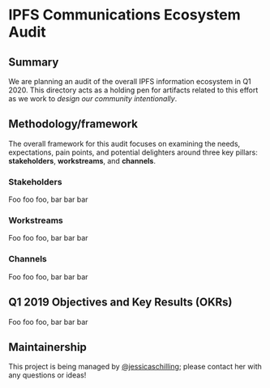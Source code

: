# IPFS Communications Ecosystem Audit

## Summary
We are planning an audit of the overall IPFS information ecosystem in Q1 2020. This directory acts as a holding pen for artifacts related to this effort as we work to *design our community intentionally*.

## Methodology/framework
The overall framework for this audit focuses on examining the needs, expectations, pain points, and potential delighters around three key pillars: **stakeholders**, **workstreams**, and **channels**.

### Stakeholders
Foo foo foo, bar bar bar

### Workstreams
Foo foo foo, bar bar bar

### Channels
Foo foo foo, bar bar bar

## Q1 2019 Objectives and Key Results (OKRs)
Foo foo foo, bar bar bar

## Maintainership
This project is being managed by [@jessicaschilling](https://github.com/jessicaschilling); please contact her with any questions or ideas!
